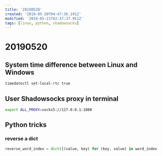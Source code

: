 ```yaml
---
title: '20190520'
created: '2019-05-20T04:47:36.191Z'
modified: '2019-05-21T02:37:37.951Z'
tags: [linux, python, shadowsocks]
---
```


# 20190520

## System time difference between Linux and Windows

```bash
timedatectl set-local-rtc true  
```

## User Shadowsocks proxy in terminal

```bash
export ALL_PROXY=socks5://127.0.0.1:1080
```

## Python tricks

### reverse a dict

```python
reverse_word_index = dict([(value, key) for (key, value) in word_index.items()])
```
